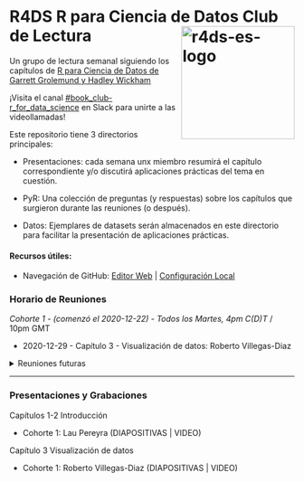 # R4DS R para Ciencia de Datos Club de Lectura <img src="https://es.r4ds.hadley.nz/hex_r4ds-es.png" alt="r4ds-es-logo" align="right" height=200px />

Un grupo de lectura semanal siguiendo los capítulos de [R para Ciencia de Datos de Garrett Grolemund y Hadley Wickham](https://es.r4ds.hadley.nz/)

¡Visita el canal [#book_club-r_for_data_science](https://r4ds.io/join) en Slack para unirte a las videollamadas! 

Este repositorio tiene 3 directorios principales:

- Presentaciones: cada semana unx miembro resumirá el capítulo correspondiente y/o discutirá aplicaciones prácticas del tema en cuestión.

- PyR: Una colección de preguntas (y respuestas) sobre los capítulos que surgieron durante las reuniones (o después).

- Datos: Ejemplares de datasets serán almacenados en este directorio para facilitar la presentación de aplicaciones prácticas.


#### Recursos útiles: 
- Navegación de GitHub: [Editor Web](https://youtu.be/d41oc2OMAuI) | [Configuración Local](https://www.youtube.com/watch?v=hNUNPkoledI)

### Horario de Reuniones

*Cohorte 1 - (comenzó el 2020-12-22) - Todos los Martes, 4pm C(D)T* / 10pm GMT

- 2020-12-29 - Capítulo 3 - Visualización de datos: Roberto Villegas-Diaz

<details>
  <summary> Reuniones futuras </summary>

- 2020-01-05 - Capítulo 4 - Flujo de trabajo: conocimientos básicos
- 2020-01-12 - Capítulo 5 - Transformación de datos
- 2020-01-19 - Capítulo 6 - Flujo de trabajo: Scripts
- 2020-01-26 - Capítulo 7 - Análisis exploratorio de datos (EDA)

</details>
<hr>

### Presentaciones y Grabaciones

Capítulos 1-2 Introducción 

- Cohorte 1: Lau Pereyra (DIAPOSITIVAS | VIDEO)

Capítulo 3  Visualización de datos

- Cohorte 1: Roberto Villegas-Diaz (DIAPOSITIVAS | VIDEO)
